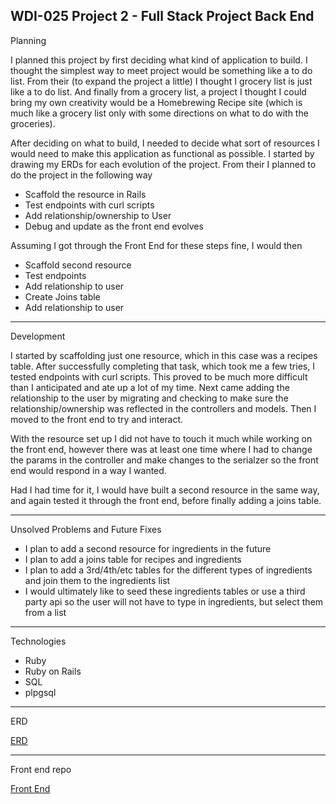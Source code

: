 WDI-025 Project 2 - Full Stack Project Back End
---
Planning

I planned this project by first deciding what kind of application to build.  I thought the simplest way to meet project would be something like a to do list.  From their (to expand the project a little) I thought I grocery list is just like a to do list.  And finally from a grocery list, a project I thought I could bring my own creativity would be a Homebrewing Recipe site (which is much like a grocery list only with some directions on what to do with the groceries).

After deciding on what to build, I needed to decide what sort of resources I would need to make this application as functional as possible.  I started by drawing my ERDs for each evolution of the project.  From their I planned to do the project in the following way

- Scaffold the resource in Rails
- Test endpoints with curl scripts
- Add relationship/ownership to User
- Debug and update as the front end evolves

Assuming I got through the Front End for these steps fine, I would then

- Scaffold second resource
- Test endpoints
- Add relationship to user
- Create Joins table
- Add relationship to user

---
Development

I started by scaffolding just one resource, which in this case was a recipes table.  After successfully completing that task, which took me a few tries, I tested endpoints with curl scripts.  This proved to be much more difficult than I anticipated and ate up a lot of my time.  Next came adding the relationship to the user by migrating and checking to make sure the relationship/ownership was reflected in the controllers and models. Then I moved to the front end to try and interact.

With the resource set up I did not have to touch it much while working on the front end, however there was at least one time where I had to change the params in the controller and make changes to the serialzer so the front end would respond in a way I wanted.

Had I had time for it, I would have built a second resource in the same way, and again tested it through the front end, before finally adding a joins table.

---
Unsolved Problems and Future Fixes

- I plan to add a second resource for ingredients in the future
- I plan to add a joins table for recipes and ingredients
- I plan to add a 3rd/4th/etc tables for the different types of ingredients and join them to the ingredients list
- I would ultimately like to seed these ingredients tables or use a third party api so the user will not have to type in ingredients, but select them from a list

---
Technologies

- Ruby
- Ruby on Rails
- SQL
- plpgsql

---
ERD

[ERD](https://i.imgur.com/STuu56S.jpg)

---
Front end repo

[Front End](https://github.com/reganbp/wort-client)

